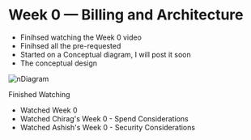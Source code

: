 # Week 0 — Billing and Architecture

- Finihsed watching the Week 0 video
- Finihsed all the pre-requested 
- Started on a Conceptual diagram, I will post it soon
- The conceptual design

 ![nDiagram](https://user-images.githubusercontent.com/2315602/219520424-0f0b5b2e-da35-48e4-b7d4-257c250520ef.jpeg)
 
 Finished Watching 
- 	Watched Week 0 
- 	Watched Chirag's Week 0 - Spend Considerations	
- 	Watched Ashish's Week 0 - Security Considerations
